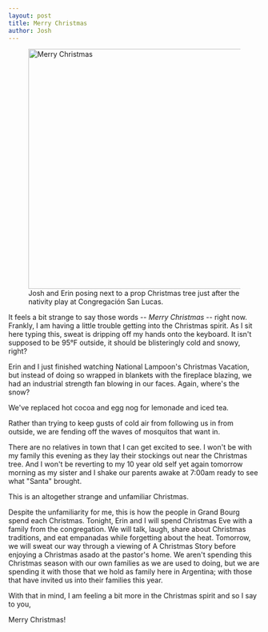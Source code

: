 ```yaml
---
layout: post
title: Merry Christmas
author: Josh
---
```


<figure class="embed hide-smooth">
<a href="http://www.flickr.com/photos/jbranchaud/11554485736/" title="Merry
Christmas by jbranchaud, on Flickr"><img
src="http://farm6.staticflickr.com/5488/11554485736_5c965e455c_z.jpg"
width="640" height="480" alt="Merry Christmas"></a>
<figcaption>
Josh and Erin posing next to a prop Christmas tree just after the nativity
play at Congregación San Lucas.
</figcaption>
</figure>

It feels a bit strange to say those words -- *Merry Christmas* -- right now.
Frankly, I am having a little trouble getting into the Christmas spirit.
As I sit here typing this, sweat is dripping off my hands onto the keyboard.
It isn't supposed to be 95°F outside, it should be blisteringly cold and
snowy, right?

Erin and I just finished watching National Lampoon's Christmas Vacation, but
instead of doing so wrapped in blankets with the fireplace blazing, we had
an industrial strength fan blowing in our faces. Again, where's the snow?

We've replaced hot cocoa and egg nog for lemonade and iced tea.

Rather than trying to keep gusts of cold air from following us in from
outside, we are fending off the waves of mosquitos that want in.

There are no relatives in town that I can get excited to see.
I won't be with my family this evening as they lay their stockings out near
the Christmas tree.
And I won't be reverting to my 10 year old self yet again tomorrow morning as my
sister and I shake our parents awake at 7:00am ready to see what "Santa"
brought.

This is an altogether strange and unfamiliar Christmas.

Despite the unfamiliarity for me, this is how the people in Grand Bourg
spend each Christmas. Tonight, Erin and I will spend Christmas Eve with a
family from the congregation. We will talk, laugh, share about Christmas
traditions, and eat empanadas while forgetting about the heat. Tomorrow, we
will sweat our way through a viewing of A Christmas Story before enjoying a
Christmas asado at the pastor's home. We aren't spending this
Christmas season with our own families as we are used to doing, but we are
spending it with those that we hold as family here in Argentina; with
those that have invited us into their families this year.

With that in mind, I am feeling a bit more in the Christmas spirit and so I
say to you,

Merry Christmas!
